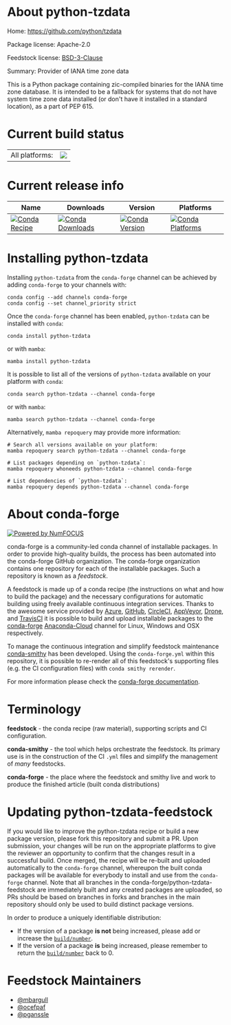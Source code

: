 About python-tzdata
===================

Home: https://github.com/python/tzdata

Package license: Apache-2.0

Feedstock license: [BSD-3-Clause](https://github.com/conda-forge/python-tzdata-feedstock/blob/main/LICENSE.txt)

Summary: Provider of IANA time zone data

This is a Python package containing zic-compiled binaries for the IANA time zone database.
It is intended to be a fallback for systems that do not have system time zone data installed (or don't have it installed in a standard location),
as a part of PEP 615.


Current build status
====================


<table><tr><td>All platforms:</td>
    <td>
      <a href="https://dev.azure.com/conda-forge/feedstock-builds/_build/latest?definitionId=10878&branchName=main">
        <img src="https://dev.azure.com/conda-forge/feedstock-builds/_apis/build/status/python-tzdata-feedstock?branchName=main">
      </a>
    </td>
  </tr>
</table>

Current release info
====================

| Name | Downloads | Version | Platforms |
| --- | --- | --- | --- |
| [![Conda Recipe](https://img.shields.io/badge/recipe-python--tzdata-green.svg)](https://anaconda.org/conda-forge/python-tzdata) | [![Conda Downloads](https://img.shields.io/conda/dn/conda-forge/python-tzdata.svg)](https://anaconda.org/conda-forge/python-tzdata) | [![Conda Version](https://img.shields.io/conda/vn/conda-forge/python-tzdata.svg)](https://anaconda.org/conda-forge/python-tzdata) | [![Conda Platforms](https://img.shields.io/conda/pn/conda-forge/python-tzdata.svg)](https://anaconda.org/conda-forge/python-tzdata) |

Installing python-tzdata
========================

Installing `python-tzdata` from the `conda-forge` channel can be achieved by adding `conda-forge` to your channels with:

```
conda config --add channels conda-forge
conda config --set channel_priority strict
```

Once the `conda-forge` channel has been enabled, `python-tzdata` can be installed with `conda`:

```
conda install python-tzdata
```

or with `mamba`:

```
mamba install python-tzdata
```

It is possible to list all of the versions of `python-tzdata` available on your platform with `conda`:

```
conda search python-tzdata --channel conda-forge
```

or with `mamba`:

```
mamba search python-tzdata --channel conda-forge
```

Alternatively, `mamba repoquery` may provide more information:

```
# Search all versions available on your platform:
mamba repoquery search python-tzdata --channel conda-forge

# List packages depending on `python-tzdata`:
mamba repoquery whoneeds python-tzdata --channel conda-forge

# List dependencies of `python-tzdata`:
mamba repoquery depends python-tzdata --channel conda-forge
```


About conda-forge
=================

[![Powered by
NumFOCUS](https://img.shields.io/badge/powered%20by-NumFOCUS-orange.svg?style=flat&colorA=E1523D&colorB=007D8A)](https://numfocus.org)

conda-forge is a community-led conda channel of installable packages.
In order to provide high-quality builds, the process has been automated into the
conda-forge GitHub organization. The conda-forge organization contains one repository
for each of the installable packages. Such a repository is known as a *feedstock*.

A feedstock is made up of a conda recipe (the instructions on what and how to build
the package) and the necessary configurations for automatic building using freely
available continuous integration services. Thanks to the awesome service provided by
[Azure](https://azure.microsoft.com/en-us/services/devops/), [GitHub](https://github.com/),
[CircleCI](https://circleci.com/), [AppVeyor](https://www.appveyor.com/),
[Drone](https://cloud.drone.io/welcome), and [TravisCI](https://travis-ci.com/)
it is possible to build and upload installable packages to the
[conda-forge](https://anaconda.org/conda-forge) [Anaconda-Cloud](https://anaconda.org/)
channel for Linux, Windows and OSX respectively.

To manage the continuous integration and simplify feedstock maintenance
[conda-smithy](https://github.com/conda-forge/conda-smithy) has been developed.
Using the ``conda-forge.yml`` within this repository, it is possible to re-render all of
this feedstock's supporting files (e.g. the CI configuration files) with ``conda smithy rerender``.

For more information please check the [conda-forge documentation](https://conda-forge.org/docs/).

Terminology
===========

**feedstock** - the conda recipe (raw material), supporting scripts and CI configuration.

**conda-smithy** - the tool which helps orchestrate the feedstock.
                   Its primary use is in the construction of the CI ``.yml`` files
                   and simplify the management of *many* feedstocks.

**conda-forge** - the place where the feedstock and smithy live and work to
                  produce the finished article (built conda distributions)


Updating python-tzdata-feedstock
================================

If you would like to improve the python-tzdata recipe or build a new
package version, please fork this repository and submit a PR. Upon submission,
your changes will be run on the appropriate platforms to give the reviewer an
opportunity to confirm that the changes result in a successful build. Once
merged, the recipe will be re-built and uploaded automatically to the
`conda-forge` channel, whereupon the built conda packages will be available for
everybody to install and use from the `conda-forge` channel.
Note that all branches in the conda-forge/python-tzdata-feedstock are
immediately built and any created packages are uploaded, so PRs should be based
on branches in forks and branches in the main repository should only be used to
build distinct package versions.

In order to produce a uniquely identifiable distribution:
 * If the version of a package **is not** being increased, please add or increase
   the [``build/number``](https://docs.conda.io/projects/conda-build/en/latest/resources/define-metadata.html#build-number-and-string).
 * If the version of a package **is** being increased, please remember to return
   the [``build/number``](https://docs.conda.io/projects/conda-build/en/latest/resources/define-metadata.html#build-number-and-string)
   back to 0.

Feedstock Maintainers
=====================

* [@mbargull](https://github.com/mbargull/)
* [@ocefpaf](https://github.com/ocefpaf/)
* [@pganssle](https://github.com/pganssle/)


